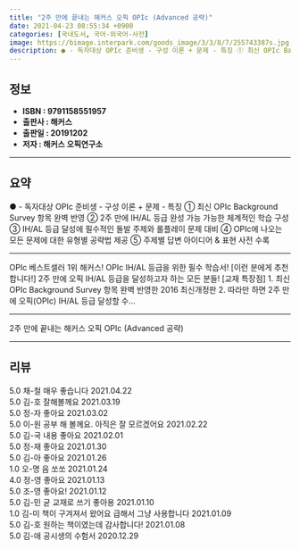 ```yaml
---
title: "2주 만에 끝내는 해커스 오픽 OPIc (Advanced 공략)"
date: 2021-04-23 08:55:34 +0900
categories: [국내도서, 국어-외국어-사전]
image: https://bimage.interpark.com/goods_image/3/3/8/7/255743387s.jpg
description: ● - 독자대상 OPIc 준비생 - 구성 이론 + 문제 - 특징 ① 최신 OPIc Background Survey 항목 완벽 반영 ② 2주 만에 IH/AL 등급 완성 가능 가능한 체계적인 학습 구성 ③ IH/AL 등급 달성에 필수적인 돌발 주제와 롤플레이 문제 대비 ④ OPIc에
---
```


## **정보**

- **ISBN : 9791158551957**
- **출판사 : 해커스**
- **출판일 : 20191202**
- **저자 : 해커스 오픽연구소**

------



## **요약**

●  - 독자대상  OPIc 준비생 - 구성  이론 + 문제 - 특징  ① 최신 OPIc Background Survey 항목 완벽 반영 ② 2주 만에 IH/AL 등급 완성 가능 가능한 체계적인 학습 구성 ③ IH/AL 등급 달성에 필수적인 돌발 주제와 롤플레이 문제 대비 ④ OPIc에 나오는 모든 문제에 대한 유형별 공략법 제공 ⑤ 주제별 답변 아이디어 & 표현 사전 수록

------

OPIc 베스트셀러 1위 해커스! OPIc IH/AL 등급을 위한 필수 학습서!  [이런 분에게 추천합니다!] 2주 만에 오픽 IH/AL 등급을 달성하고자 하는 모든 분들!  [교재 특장점] 1. 최신 OPIc Background Survey 항목 완벽 반영한 2016 최신개정판 2. 따라만 하면 2주 만에 오픽(OPIc) IH/AL 등급 달성할 수... 

------


2주 만에 끝내는 해커스 오픽 OPIc (Advanced 공략) 

------


## **리뷰** 

5.0 채-철 매우 좋습니다 2021.04.22 <br/>5.0 김-호 잘해볼께요 2021.03.19 <br/>5.0 정-자 좋아요 2021.03.02 <br/>5.0 이-원 공부 해 볼께요.  아직은 잘 모르겠어요 2021.02.22 <br/>5.0 김-국 내용 좋아요 2021.02.01 <br/>5.0 정-재 좋아요 2021.01.30 <br/>5.0 김-아 좋아요 2021.01.26 <br/>1.0 오-명 음 쏘쏘 2021.01.24 <br/>4.0 정-영 좋아요 2021.01.13 <br/>5.0 조-영 좋아요! 2021.01.12 <br/>5.0 김-민 굳 교재로 쓰기 좋아용 2021.01.10 <br/>1.0 김-미 책이 구겨져서 왔어요 급해서 그냥 사용합니다 2021.01.09 <br/>5.0 김-호 원하는 책이였는데 감사합니다! 2021.01.08 <br/>5.0 김-애 공시생의 수험서 2020.12.29 <br/>